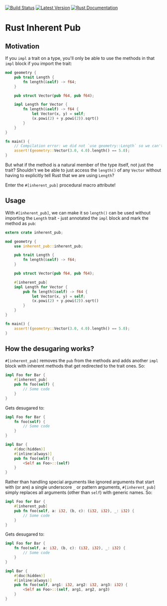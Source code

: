 [![Build Status](https://api.travis-ci.org/idanarye/rust-inherent-pub.svg?branch=master)](https://travis-ci.org/idanarye/rust-inherent-pub)
[![Latest Version](https://img.shields.io/crates/v/inherent-pub.svg)](https://crates.io/crates/inherent-pub)
[![Rust Documentation](https://img.shields.io/badge/api-rustdoc-blue.svg)](https://idanarye.github.io/rust-inherent-pub/)

# Rust Inherent Pub

## Motivation

If you `impl` a trait on a type, you'll only be able to use the methods in that
`impl` block if you import the trait:

```rust
mod geometry {
    pub trait Length {
        fn length(&self) -> f64;
    }

    pub struct Vector(pub f64, pub f64);

    impl Length for Vector {
        fn length(&self) -> f64 {
            let Vector(x, y) = self;
            (x.powi(2) + y.powi(2)).sqrt()
        }
    }
}

fn main() {
    // Compilation error: we did not `use geometry::Length` so we can't access `length()`
    assert!(geometry::Vector(3.0, 4.0).length() == 5.0);
}
```

But what if the method is a natural member of the type itself, not just the
trait? Shouldn't we be able to just access the `length()` of any `Vector`
without having to explicitly tell Rust that we are using `Length`?

Enter the `#[inherent_pub]` procedural macro attribute!

## Usage

With `#[inherent_pub]`, we can make it so `length()` can be used without
importing the `Length` trait - just annotated the `impl` block and mark the
method as `pub`:

```rust
extern crate inherent_pub;

mod geometry {
    use inherent_pub::inherent_pub;

    pub trait Length {
        fn length(&self) -> f64;
    }

    pub struct Vector(pub f64, pub f64);

    #[inherent_pub]
    impl Length for Vector {
        pub fn length(&self) -> f64 {
            let Vector(x, y) = self;
            (x.powi(2) + y.powi(2)).sqrt()
        }
    }
}

fn main() {
    assert!(geometry::Vector(3.0, 4.0).length() == 5.0);
}
```

## How the desugaring works?

`#[inherent_pub]` removes the `pub` from the methods and adds another `impl`
block with inherent methods that get redirected to the trait ones. So:

```rust
impl Foo for Bar {
    #[inherent_pub]
    pub fn foo(self) {
        // Some code
    }
}
```

Gets desugared to:

```rust
impl Foo for Bar {
    fn foo(self) {
        // Some code
    }
}

impl Bar {
    #[doc(hidden)]
    #[inline(always)]
    pub fn foo(self) {
        <Self as Foo>::(self)
    }
}
```

Rather than handling special arguments like ignored arguments that start with
(or are) a single underscore `_` or pattern arguments, `#[inherent_pub]` simply
replaces all arguments (other than `self`) with generic names. So:

```rust
impl Foo for Bar {
    #[inherent_pub]
    pub fn foo(self, a: i32, (b, c): (i32, i32), _: i32) {
        // Some code
    }
}
```

Gets desugared to:

```rust
impl Foo for Bar {
    fn foo(self, a: i32, (b, c): (i32, i32), _: i32) {
        // Some code
    }
}

impl Bar {
    #[doc(hidden)]
    #[inline(always)]
    pub fn foo(self, arg1: i32, arg2: i32, arg3: i32) {
        <Self as Foo>::(self, arg1, arg2, arg3)
    }
}
```
